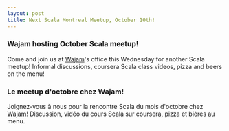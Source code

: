 ```yaml
---
layout: post
title: Next Scala Montreal Meetup, October 10th!
---
```


### Wajam hosting October Scala meetup!

Come and join us at [Wajam](http://www.wajam.com)'s office this Wednesday for another Scala meetup! Informal discussions, coursera Scala class videos, pizza and beers on the menu!

### Le meetup d'octobre chez Wajam!

Joignez-vous à nous pour la rencontre Scala du mois d'octobre chez [Wajam](http://www.wajam.com)! Discussion, vidéo du cours Scala sur coursera, pizza et bières au menu.

